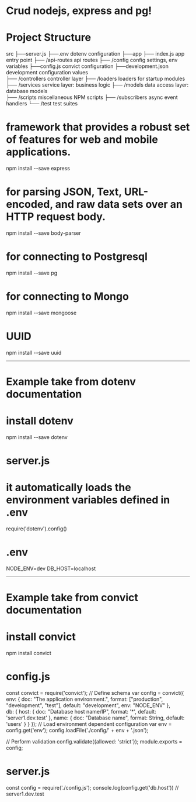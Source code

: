 # Crud nodejs, express and pg!

# Project Structure
src
   ├──server.js
   ├──.env           dotenv configuration
   ├──app
         ├── index.js			         app entry point
         ├── /api-routes               api routes
         ├── /config			            config settings, env variables
               ├──config.js            convict configuration
               ├──development.json     development configuration values               
         ├── /controllers	            controller layer
         ├── /loaders			         loaders for startup modules
         ├── /services		            service layer: business logic
         ├── /models			            data access layer: database models	
         ├── /scripts		            miscellaneous NPM scripts
         ├── /subscribers		         async event handlers
         └── /test                     test suites



#  framework that provides a robust set of features for web and mobile applications.
npm install --save express 

# for parsing JSON, Text, URL-encoded, and raw data sets over an HTTP request body.
npm install --save body-parser

# for connecting to Postgresql
npm install --save pg

# for connecting to Mongo
npm install --save mongoose

# UUID
npm install --save uuid


------------

# Example take from dotenv documentation
# install dotenv
npm install --save  dotenv

# server.js
# it automatically loads the environment variables defined in .env
require('dotenv').config() 
# .env
NODE_ENV=dev
DB_HOST=localhost

----------

# Example take from convict documentation
# install convict
npm install convict
# config.js
const convict = require('convict');
// Define schema
var config = convict({
  env: {
    doc: "The application environment.",
    format: ["production", "development", "test"],
    default: "development",
    env: "NODE_ENV"
  },  
  db: {
    host: {
      doc: "Database host name/IP",
      format: '*',
      default: 'server1.dev.test'
    },
    name: {
      doc: "Database name",
      format: String,
      default: 'users'
    }
  }
});
// Load environment dependent configuration
var env = config.get('env');
config.loadFile('./config/' + env + '.json');

// Perform validation
config.validate({allowed: 'strict'});
module.exports = config;
# server.js
const config = require('./config.js');
console.log(config.get('db.host')) // server1.dev.test
